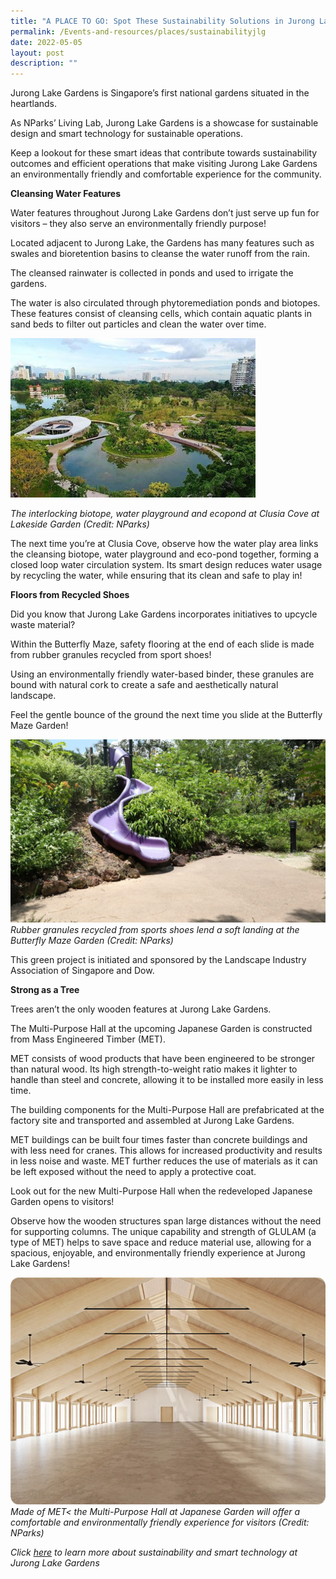 ```yaml
---
title: "A PLACE TO GO: Spot These Sustainability Solutions in Jurong Lake Gardens!"
permalink: /Events-and-resources/places/sustainabilityjlg
date: 2022-05-05
layout: post
description: ""
---
```

Jurong Lake Gardens is Singapore’s first national gardens situated in the heartlands. 

As NParks’ Living Lab, Jurong Lake Gardens is a showcase for sustainable design and smart technology for sustainable operations. 

Keep a lookout for these smart ideas that contribute towards sustainability outcomes and efficient operations that make visiting Jurong Lake Gardens an environmentally friendly and comfortable experience for the community. 

**Cleansing Water Features**

Water features throughout Jurong Lake Gardens don’t just serve up fun for visitors – they also serve an environmentally friendly purpose!

Located adjacent to Jurong Lake, the Gardens has many features such as swales and bioretention basins to cleanse the water runoff from the rain. 

The cleansed rainwater is collected in ponds and used to irrigate the gardens. 

The water is also circulated through phytoremediation ponds and biotopes. These features consist of cleansing cells, which contain aquatic plants in sand beds to filter out particles and clean the water over time.

![](/images/Clusia%20Cove.jpg)

*The interlocking biotope, water playground and ecopond at Clusia Cove at Lakeside Garden (Credit: NParks)*

The next time you’re at Clusia Cove, observe how the water play area links the cleansing biotope, water playground and eco-pond together, forming a closed loop water circulation system. Its smart design reduces water usage by recycling the water, while ensuring that its clean and safe to play in!

**Floors from Recycled Shoes**

Did you know that Jurong Lake Gardens incorporates initiatives to upcycle waste material?

Within the Butterfly Maze, safety flooring at the end of each slide is made from rubber granules recycled from sport shoes!

Using an environmentally friendly water-based binder, these granules are bound with natural cork to create a safe and aesthetically natural landscape.

Feel the gentle bounce of the ground the next time you slide at the Butterfly Maze Garden!

![](/images/Slide.jpg)
*Rubber granules recycled from sports shoes lend a soft landing at the Butterfly Maze Garden (Credit: NParks)*

This green project is initiated and sponsored by the Landscape Industry Association of Singapore and Dow. 

**Strong as a Tree**

Trees aren’t the only wooden features at Jurong Lake Gardens. 

The Multi-Purpose Hall at the upcoming Japanese Garden is constructed from Mass Engineered Timber (MET). 

MET consists of wood products that have been engineered to be stronger than natural wood. Its high strength-to-weight ratio makes it lighter to handle than steel and concrete, allowing it to be installed more easily in less time. 

The building components for the Multi-Purpose Hall are prefabricated at the factory site and transported and assembled at Jurong Lake Gardens. 

MET buildings can be built four times faster than concrete buildings and with less need for cranes. This allows for increased productivity and results in less noise and waste. MET further reduces the use of materials as it can be left exposed without the need to apply a protective coat. 

Look out for the new Multi-Purpose Hall when the redeveloped Japanese Garden opens to visitors!

Observe how the wooden structures span large distances without the need for supporting columns. The unique capability and strength of GLULAM (a type of MET) helps to save space and reduce material use, allowing for a spacious, enjoyable, and environmentally friendly experience at Jurong Lake Gardens!

![](/images/MET%20hall.png)
*Made of MET< the Multi-Purpose Hall at Japanese Garden will offer a comfortable and environmentally friendly experience for visitors (Credit: NParks)*

*Click [here](https://www.nparks.gov.sg/juronglakegardens/who-we-are/jurong-lake-gardens) to learn more about sustainability and smart technology at Jurong Lake Gardens*